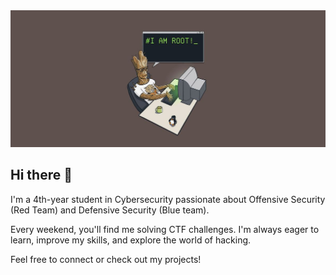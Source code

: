 <div style="text-align: center;">
  <img width="680" alt="groot" src="https://github.com/K8avid/K8avid/blob/main/groot2.png" />
</div>





## Hi there 👋

I'm a 4th-year student in Cybersecurity passionate about Offensive Security (Red Team) and Defensive Security (Blue team).

Every weekend, you'll find me solving CTF challenges. I'm always eager to learn, improve my skills, and explore the world of hacking.

Feel free to connect or check out my projects!

<!--
**K8avid/K8avid** is a ✨ _special_ ✨ repository because its `README.md` (this file) appears on your GitHub profile.

Here are some ideas to get you started:

- 🔭 I’m currently working on ...
- 🌱 I’m currently learning ...
- 👯 I’m looking to collaborate on ...
- 🤔 I’m looking for help with ...
- 💬 Ask me about ...
- 📫 How to reach me: ...
- 😄 Pronouns: ...
- ⚡ Fun fact: ...
-->
